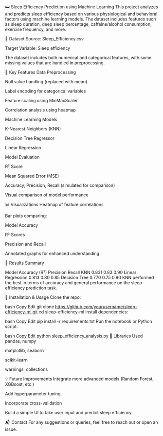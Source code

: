 🛏️ Sleep Efficiency Prediction using Machine Learning
This project analyzes and predicts sleep efficiency based on various physiological and behavioral factors using machine learning models. The dataset includes features such as sleep duration, deep sleep percentage, caffeine/alcohol consumption, exercise frequency, and more.

📂 Dataset
Source: Sleep_Efficiency.csv

Target Variable: Sleep efficiency

The dataset includes both numerical and categorical features, with some missing values that are handled in preprocessing.

🔧 Key Features
Data Preprocessing

Null value handling (replaced with mean)

Label encoding for categorical variables

Feature scaling using MinMaxScaler

Correlation analysis using heatmap

Machine Learning Models

K-Nearest Neighbors (KNN)

Decision Tree Regressor

Linear Regression

Model Evaluation

R² Score

Mean Squared Error (MSE)

Accuracy, Precision, Recall (simulated for comparison)

Visual comparison of model performance

📊 Visualizations
Heatmap of feature correlations

Bar plots comparing:

Model Accuracy

R² Scores

Precision and Recall

Annotated graphs for enhanced understanding

🚀 Results Summary

Model	Accuracy (R²)	Precision	Recall
KNN	0.831	0.83	0.90
Linear Regression	0.813	0.80	0.85
Decision Tree	0.770	0.75	0.80
KNN performed the best in terms of accuracy and general performance on the sleep efficiency prediction task.

📁 Installation & Usage
Clone the repo:

bash
Copy
Edit
git clone https://github.com/yourusername/sleep-efficiency-ml.git
cd sleep-efficiency-ml
Install dependencies:

bash
Copy
Edit
pip install -r requirements.txt
Run the notebook or Python script:

bash
Copy
Edit
python sleep_efficiency_analysis.py
📌 Libraries Used
pandas, numpy

matplotlib, seaborn

scikit-learn

warnings, collections

💡 Future Improvements
Integrate more advanced models (Random Forest, XGBoost, etc.)

Add hyperparameter tuning

Incorporate cross-validation

Build a simple UI to take user input and predict sleep efficiency

📬 Contact
For any suggestions or queries, feel free to reach out or open an issue.
